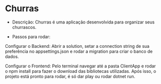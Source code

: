# Churras

- Descrição:
Churras é uma aplicação desenvolvida para organizar seus churrascos.

- Passos para rodar:

Configurar o Backend: Abrir a solution, setar a connection string de sua preferência no appsettings.json e rodar a migration para criar o banco de dados.

Configurar o Frontend: Pelo terminal navegar até a pasta ClientApp e rodar o npm install para fazer o download das bibliotecas utilizadas.
Após isso, o projeto está pronto para rodar, é só dar play ou rodar dotnet run.

